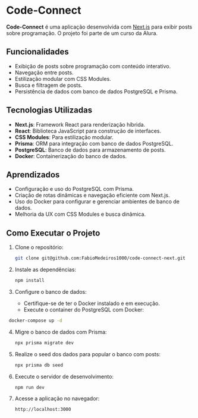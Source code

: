 # Code-Connect

**Code-Connect** é uma aplicação desenvolvida com [Next.js](https://nextjs.org/) para exibir posts sobre programação. O projeto foi parte de um curso da Alura.

## Funcionalidades

- Exibição de posts sobre programação com conteúdo interativo.
- Navegação entre posts.
- Estilização modular com CSS Modules.
- Busca e filtragem de posts.
- Persistência de dados com banco de dados PostgreSQL e Prisma.

## Tecnologias Utilizadas

- **Next.js**: Framework React para renderização híbrida.
- **React**: Biblioteca JavaScript para construção de interfaces.
- **CSS Modules**: Para estilização modular.
- **Prisma**: ORM para integração com banco de dados PostgreSQL.
- **PostgreSQL**: Banco de dados para armazenamento de posts.
- **Docker**: Containerização do banco de dados.

## Aprendizados

- Configuração e uso do PostgreSQL com Prisma.
- Criação de rotas dinâmicas e navegação eficiente com Next.js.
- Uso do Docker para configurar e gerenciar ambientes de banco de dados.
- Melhoria da UX com CSS Modules e busca dinâmica.

## Como Executar o Projeto

1. Clone o repositório:
   ```bash
   git clone git@github.com:FabioMedeiros1000/code-connect-next.git
   ```

2. Instale as dependências:

   ```bash
   npm install
   ```

3. Configure o banco de dados:

   - Certifique-se de ter o Docker instalado e em execução.
   - Execute o container do PostgreSQL com Docker:

  ```bash
   docker-compose up -d
   ```

4. Migre o banco de dados com Prisma:

   ```bash
   npx prisma migrate dev
   ```

5. Realize o seed dos dados para popular o banco com posts:

   ```bash
   npx prisma db seed
   ```

6. Execute o servidor de desenvolvimento:

   ```bash
   npm run dev
   ```

7. Acesse a aplicação no navegador:

   ```bash
   http://localhost:3000
   ```
